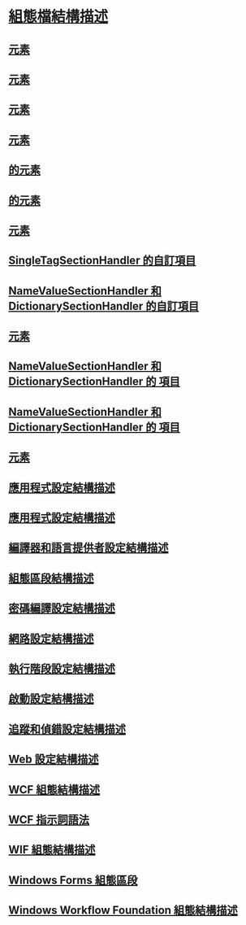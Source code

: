 # [組態檔結構描述](index.md)
## [<configuration> 元素](configuration-element.md)
## [<assemblyBinding> 元素](assemblybinding-element-for-configuration.md)
## [<linkedConfiguration> 元素](linkedconfiguration-element.md)
## [<configSections> 元素](configsections-element-for-configuration.md)
## [<clear> <configSections> 的元素](clear-element-for-configsections.md)
## [<remove> <configSections> 的元素](remove-element-for-configsections.md)
## [<sectionGroup> 元素](sectiongroup-element-for-configsections.md)
## [SingleTagSectionHandler 的自訂項目](custom-element-1.md)
## [NameValueSectionHandler 和 DictionarySectionHandler 的自訂項目](custom-element-2.md)
## [<add> 元素](add-element-for-custom-2.md)
## [NameValueSectionHandler 和 DictionarySectionHandler 的 <clear> 項目](clear-element-for-custom-2.md)
## [NameValueSectionHandler 和 DictionarySectionHandler 的 <remove> 項目](remove-element-for-custom-2.md)
## [<section> 元素](section-element.md)
## [應用程式設定結構描述](appsettings/)
## [應用程式設定結構描述](application-settings-schema.md)
## [編譯器和語言提供者設定結構描述](compiler/)
## [組態區段結構描述](configuration-sections-schema.md)
## [密碼編譯設定結構描述](cryptography/)
## [網路設定結構描述](network/)
## [執行階段設定結構描述](runtime/)
## [啟動設定結構描述](startup/)
## [追蹤和偵錯設定結構描述](trace-debug/)
## [Web 設定結構描述](web/)
## [WCF 組態結構描述](wcf/)
## [WCF 指示詞語法](wcf-directive/)
## [WIF 組態結構描述](windows-identity-foundation/)
## [Windows Forms 組態區段](winforms/)
## [Windows Workflow Foundation 組態結構描述](windows-workflow-foundation/)
